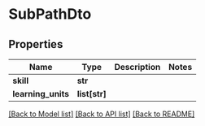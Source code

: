 # SubPathDto

## Properties
Name | Type | Description | Notes
------------ | ------------- | ------------- | -------------
**skill** | **str** |  | 
**learning_units** | **list[str]** |  | 

[[Back to Model list]](../README.md#documentation-for-models) [[Back to API list]](../README.md#documentation-for-api-endpoints) [[Back to README]](../README.md)

